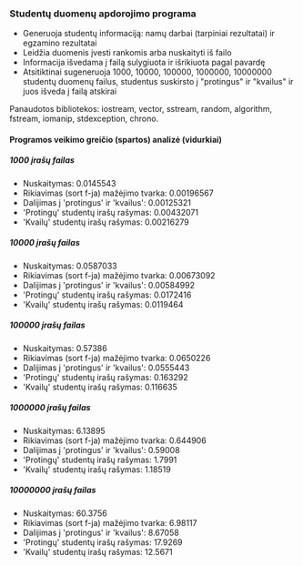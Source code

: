 ### Studentų duomenų apdorojimo programa
- Generuoja studentų informaciją: namų darbai (tarpiniai rezultatai) ir egzamino rezultatai
- Leidžia duomenis įvesti rankomis arba nuskaityti iš failo
- Informacija išvedama į failą sulygiuota ir išrikiuota pagal pavardę
- Atsitiktinai sugeneruoja 1000, 10000, 100000, 1000000, 10000000 studentų duomenų failus, studentus suskirsto į "protingus" ir "kvailus" ir juos išveda į failą atskirai

Panaudotos bibliotekos: iostream, vector, sstream, random, algorithm, fstream, iomanip, stdexception, chrono.

#### Programos veikimo greičio (spartos) analizė (vidurkiai)
##### 1000 įrašų failas
- Nuskaitymas: 0.0145543
- Rikiavimas (sort f-ja) mažėjimo tvarka: 0.00196567
- Dalijimas į 'protingus' ir 'kvailus': 0.00125321
- 'Protingų' studentų irašų rašymas: 0.00432071
- 'Kvailų' studentų irašų rašymas: 0.00216279

##### 10000 įrašų failas
- Nuskaitymas: 0.0587033
- Rikiavimas (sort f-ja) mažėjimo tvarka: 0.00673092
- Dalijimas į 'protingus' ir 'kvailus': 0.00584992
- 'Protingų' studentų irašų rašymas: 0.0172416
- 'Kvailų' studentų irašų rašymas: 0.0119464

##### 100000 įrašų failas
- Nuskaitymas: 0.57386
- Rikiavimas (sort f-ja) mažėjimo tvarka: 0.0650226
- Dalijimas į 'protingus' ir 'kvailus': 0.0555443
- 'Protingų' studentų irašų rašymas: 0.163292
- 'Kvailų' studentų irašų rašymas: 0.116635

##### 1000000 įrašų failas
- Nuskaitymas: 6.13895
- Rikiavimas (sort f-ja) mažėjimo tvarka: 0.644906
- Dalijimas į 'protingus' ir 'kvailus': 0.59008
- 'Protingų' studentų irašų rašymas: 1.7991
- 'Kvailų' studentų irašų rašymas: 1.18519

##### 10000000 įrašų failas
- Nuskaitymas: 60.3756
- Rikiavimas (sort f-ja) mažėjimo tvarka: 6.98117
- Dalijimas į 'protingus' ir 'kvailus': 8.67058
- 'Protingų' studentų irašų rašymas: 17.9269
- 'Kvailų' studentų irašų rašymas: 12.5671